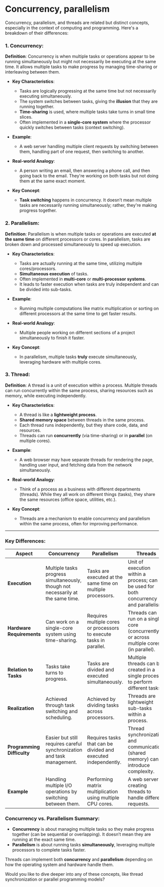 # **Concurrency, parallelism**

Concurrency, parallelism, and threads are related but distinct concepts, especially in the context of computing and programming. Here's a breakdown of their differences:

### 1. **Concurrency**:
   **Definition**: Concurrency is when multiple tasks or operations appear to be running simultaneously but might not necessarily be executing at the same time. It allows multiple tasks to make progress by managing time-sharing or interleaving between them.

   - **Key Characteristics**:
     - Tasks are logically progressing at the same time but not necessarily executing simultaneously.
     - The system switches between tasks, giving the **illusion** that they are running together.
     - **Time-sharing** is used, where multiple tasks take turns in small time slices.
     - Often implemented in a **single-core system** where the processor quickly switches between tasks (context switching).

   - **Example**:
     - A web server handling multiple client requests by switching between them, handling part of one request, then switching to another.

   - **Real-world Analogy**:
     - A person writing an email, then answering a phone call, and then going back to the email. They're working on both tasks but not doing them at the same exact moment.

   - **Key Concept**:
     - **Task switching** happens in concurrency. It doesn’t mean multiple tasks are necessarily running simultaneously; rather, they're making progress together.

### 2. **Parallelism**:
   **Definition**: Parallelism is when multiple tasks or operations are executed **at the same time** on different processors or cores. In parallelism, tasks are broken down and processed simultaneously to speed up execution.

   - **Key Characteristics**:
     - Tasks are actually running at the same time, utilizing multiple cores/processors.
     - **Simultaneous execution** of tasks.
     - Often implemented in **multi-core** or **multi-processor systems**.
     - It leads to faster execution when tasks are truly independent and can be divided into sub-tasks.

   - **Example**:
     - Running multiple computations like matrix multiplication or sorting on different processors at the same time to get faster results.

   - **Real-world Analogy**:
     - Multiple people working on different sections of a project simultaneously to finish it faster.

   - **Key Concept**:
     - In parallelism, multiple tasks **truly** execute simultaneously, leveraging hardware with multiple cores.

### 3. **Thread**:
   **Definition**: A thread is a unit of execution within a process. Multiple threads can run concurrently within the same process, sharing resources such as memory, while executing independently.

   - **Key Characteristics**:
     - A thread is like a **lightweight process**.
     - **Shared memory space** between threads in the same process.
     - Each thread runs independently, but they share code, data, and resources.
     - Threads can run **concurrently** (via time-sharing) or in **parallel** (on multiple cores).

   - **Example**:
     - A web browser may have separate threads for rendering the page, handling user input, and fetching data from the network simultaneously.

   - **Real-world Analogy**:
     - Think of a process as a business with different departments (threads). While they all work on different things (tasks), they share the same resources (office space, utilities, etc.).

   - **Key Concept**:
     - Threads are a mechanism to enable concurrency and parallelism within the same process, often for improving performance.

---

### **Key Differences**:

| Aspect                    | **Concurrency**                                  | **Parallelism**                                 | **Threads**                                      |
|---------------------------|--------------------------------------------------|-------------------------------------------------|-------------------------------------------------|
| **Execution**              | Multiple tasks progress simultaneously, though not necessarily at the same time. | Tasks are executed at the same time on multiple processors. | Unit of execution within a process; can be used for both concurrency and parallelism. |
| **Hardware Requirements**  | Can work on a single-core system using time-sharing. | Requires multiple cores or processors to execute tasks in parallel. | Threads can run on a single core (concurrently) or across multiple cores (in parallel). |
| **Relation to Tasks**      | Tasks take turns to progress. | Tasks are divided and executed simultaneously.  | Multiple threads can be created in a single process to perform different tasks.        |
| **Realization**            | Achieved through task switching and scheduling. | Achieved by dividing tasks across processors. | Threads are lightweight sub-tasks within a process. |
| **Programming Difficulty** | Easier but still requires careful synchronization and task management. | Requires tasks that can be divided and executed independently. | Thread synchronization and communication (shared memory) can introduce complexity. |
| **Example**                | Handling multiple I/O operations by switching between them. | Performing matrix multiplication using multiple CPU cores. | A web server creating threads to handle different requests.  |

### **Concurrency vs. Parallelism Summary**:
- **Concurrency** is about managing multiple tasks so they make progress together (can be sequential or overlapping). It doesn’t mean they are running at the exact same time.
- **Parallelism** is about running tasks **simultaneously**, leveraging multiple processors to complete tasks faster.

Threads can implement both **concurrency** and **parallelism** depending on how the operating system and hardware handle them.

Would you like to dive deeper into any of these concepts, like thread synchronization or parallel programming models?
